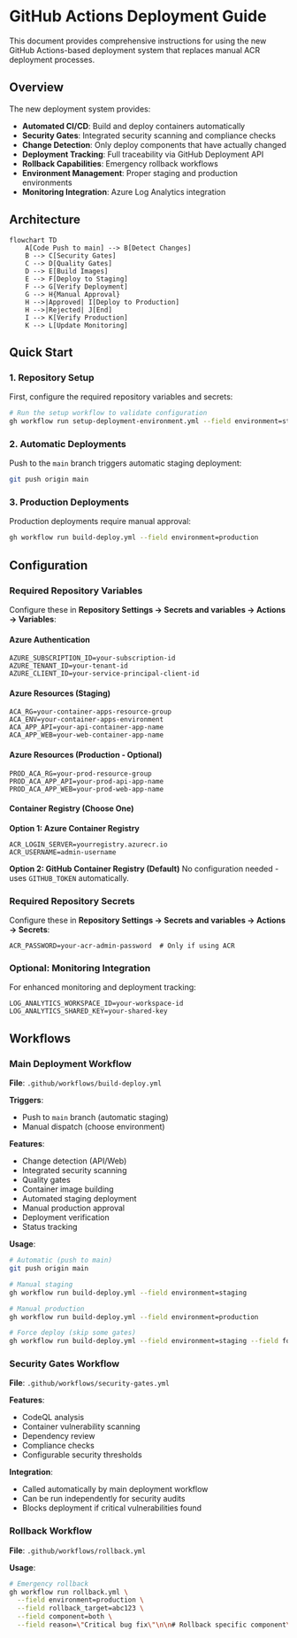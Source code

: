 # GitHub Actions Deployment Guide

This document provides comprehensive instructions for using the new GitHub Actions-based deployment system that replaces manual ACR deployment processes.

## Overview

The new deployment system provides:
- **Automated CI/CD**: Build and deploy containers automatically
- **Security Gates**: Integrated security scanning and compliance checks  
- **Change Detection**: Only deploy components that have actually changed
- **Deployment Tracking**: Full traceability via GitHub Deployment API
- **Rollback Capabilities**: Emergency rollback workflows
- **Environment Management**: Proper staging and production environments
- **Monitoring Integration**: Azure Log Analytics integration

## Architecture

```mermaid
flowchart TD
    A[Code Push to main] --> B[Detect Changes]
    B --> C[Security Gates]
    C --> D[Quality Gates]
    D --> E[Build Images]
    E --> F[Deploy to Staging]
    F --> G[Verify Deployment]
    G --> H{Manual Approval}
    H -->|Approved| I[Deploy to Production]
    H -->|Rejected| J[End]
    I --> K[Verify Production]
    K --> L[Update Monitoring]
```

## Quick Start

### 1. Repository Setup

First, configure the required repository variables and secrets:

```bash
# Run the setup workflow to validate configuration
gh workflow run setup-deployment-environment.yml --field environment=staging
```

### 2. Automatic Deployments

Push to the `main` branch triggers automatic staging deployment:

```bash
git push origin main
```

### 3. Production Deployments

Production deployments require manual approval:

```bash
gh workflow run build-deploy.yml --field environment=production
```

## Configuration

### Required Repository Variables

Configure these in **Repository Settings → Secrets and variables → Actions → Variables**:

#### Azure Authentication
```
AZURE_SUBSCRIPTION_ID=your-subscription-id
AZURE_TENANT_ID=your-tenant-id
AZURE_CLIENT_ID=your-service-principal-client-id
```

#### Azure Resources (Staging)
```
ACA_RG=your-container-apps-resource-group
ACA_ENV=your-container-apps-environment
ACA_APP_API=your-api-container-app-name
ACA_APP_WEB=your-web-container-app-name
```

#### Azure Resources (Production - Optional)
```
PROD_ACA_RG=your-prod-resource-group
PROD_ACA_APP_API=your-prod-api-app-name
PROD_ACA_APP_WEB=your-prod-web-app-name
```

#### Container Registry (Choose One)

**Option 1: Azure Container Registry**
```
ACR_LOGIN_SERVER=yourregistry.azurecr.io
ACR_USERNAME=admin-username
```

**Option 2: GitHub Container Registry (Default)**
No configuration needed - uses `GITHUB_TOKEN` automatically.

### Required Repository Secrets

Configure these in **Repository Settings → Secrets and variables → Actions → Secrets**:

```
ACR_PASSWORD=your-acr-admin-password  # Only if using ACR
```

### Optional: Monitoring Integration

For enhanced monitoring and deployment tracking:

```
LOG_ANALYTICS_WORKSPACE_ID=your-workspace-id
LOG_ANALYTICS_SHARED_KEY=your-shared-key
```

## Workflows

### Main Deployment Workflow

**File**: `.github/workflows/build-deploy.yml`

**Triggers**:
- Push to `main` branch (automatic staging)
- Manual dispatch (choose environment)

**Features**:
- Change detection (API/Web)
- Integrated security scanning
- Quality gates
- Container image building
- Automated staging deployment
- Manual production approval
- Deployment verification
- Status tracking

**Usage**:
```bash
# Automatic (push to main)
git push origin main

# Manual staging
gh workflow run build-deploy.yml --field environment=staging

# Manual production  
gh workflow run build-deploy.yml --field environment=production

# Force deploy (skip some gates)
gh workflow run build-deploy.yml --field environment=staging --field force_deploy=true
```

### Security Gates Workflow

**File**: `.github/workflows/security-gates.yml`

**Features**:
- CodeQL analysis
- Container vulnerability scanning  
- Dependency review
- Compliance checks
- Configurable security thresholds

**Integration**:
- Called automatically by main deployment workflow
- Can be run independently for security audits
- Blocks deployment if critical vulnerabilities found

### Rollback Workflow

**File**: `.github/workflows/rollback.yml`

**Usage**:
```bash
# Emergency rollback
gh workflow run rollback.yml \
  --field environment=production \
  --field rollback_target=abc123 \
  --field component=both \
  --field reason=\"Critical bug fix\"\n\n# Rollback specific component\ngh workflow run rollback.yml \\\n  --field environment=staging \\\n  --field rollback_target=def456 \\\n  --field component=api \\\n  --field reason=\"API performance issue\"\n```\n\n### Environment Setup Workflow\n\n**File**: `.github/workflows/setup-deployment-environment.yml`\n\n**Purpose**: Validate configuration and setup deployment environments\n\n**Usage**:\n```bash\n# Validate staging setup\ngh workflow run setup-deployment-environment.yml --field environment=staging\n\n# Validate production setup\ngh workflow run setup-deployment-environment.yml --field environment=production\n\n# Reset environment configuration\ngh workflow run setup-deployment-environment.yml \\\n  --field environment=staging \\\n  --field reset_config=true\n```\n\n## Deployment Process\n\n### Staging Deployment\n\n1. **Automatic Trigger**: Push to `main` branch\n2. **Change Detection**: Identifies modified components\n3. **Security Scanning**: Runs comprehensive security checks\n4. **Quality Gates**: Validates code quality and builds\n5. **Image Building**: Builds only changed components\n6. **Deployment**: Updates Azure Container Apps\n7. **Verification**: Runs health checks and validation\n8. **Status Update**: Updates GitHub deployment status\n\n### Production Deployment\n\n1. **Manual Trigger**: Requires explicit workflow dispatch\n2. **Production Gates**: Additional validation for production readiness\n3. **Approval Required**: Manual approval gate (configurable)\n4. **Deployment Tracking**: Creates GitHub deployment record\n5. **Blue-Green Strategy**: Safe production deployment\n6. **Health Monitoring**: Comprehensive post-deployment validation\n7. **Rollback Ready**: Automatic rollback preparation\n\n## Security Features\n\n### Security Scanning\n\n- **Code Analysis**: CodeQL for Python and TypeScript\n- **Dependency Scanning**: npm audit and Python security checks\n- **Container Scanning**: Trivy vulnerability scanning\n- **Secrets Detection**: Automated secrets scanning\n- **Compliance Checks**: Security configuration validation\n\n### Security Thresholds\n\nConfigurable in `.github/workflows/security-gates.yml`:\n\n```yaml\nenv:\n  SECURITY_FAIL_ON_HIGH: false      # Set to true for stricter gates\n  SECURITY_FAIL_ON_CRITICAL: true   # Always fail on critical vulnerabilities\n```\n\n### Authentication Security\n\n- **Managed Identity**: Uses Azure managed identities for container apps\n- **OIDC Authentication**: GitHub OIDC for Azure authentication\n- **Minimal Permissions**: Least-privilege access patterns\n- **Secret Management**: Proper separation of secrets and variables\n\n## Monitoring and Observability\n\n### Deployment Tracking\n\n- **GitHub Deployments API**: Full deployment history\n- **Status Updates**: Real-time deployment status\n- **Environment URLs**: Direct links to deployed applications\n- **Rollback History**: Complete rollback audit trail\n\n### Azure Log Analytics Integration\n\n```bash\n# View deployment metrics\naz monitor log-analytics query \\\n  --workspace \"your-workspace\" \\\n  --analytics-query \"DeploymentVerification_CL | where TimeGenerated > ago(24h)\"\n```\n\n### Health Monitoring\n\n- **Automatic Health Checks**: Post-deployment validation\n- **Performance Monitoring**: Response time validation\n- **Availability Monitoring**: Service uptime verification\n- **Error Rate Monitoring**: Application error tracking\n\n## Troubleshooting\n\n### Common Issues\n\n#### Authentication Failures\n\n```bash\n# Verify Azure authentication\naz account show\n\n# Check service principal permissions\naz role assignment list --assignee $AZURE_CLIENT_ID\n\n# Validate OIDC configuration\ngh workflow run setup-deployment-environment.yml --field environment=staging\n```\n\n#### Container Registry Issues\n\n```bash\n# Test ACR access\ndocker login $ACR_LOGIN_SERVER\n\n# Test GHCR access  \necho $GITHUB_TOKEN | docker login ghcr.io -u $GITHUB_ACTOR --password-stdin\n\n# Verify managed identity can pull images\naz role assignment list --scope /subscriptions/$SUBSCRIPTION_ID/resourceGroups/$RG_NAME\n```\n\n#### Deployment Failures\n\n```bash\n# Check container app logs\naz containerapp logs show --name $ACA_APP_API --resource-group $ACA_RG\n\n# Verify deployment status\naz containerapp revision list --name $ACA_APP_API --resource-group $ACA_RG\n\n# Run verification manually\n./scripts/verify_live.sh --staging\n```\n\n### Debug Mode\n\nEnable debug logging by setting repository variable:\n```\nDEBUG_MODE=true\n```\n\n### Support Bundle\n\nGenerate comprehensive diagnostics:\n```bash\n./scripts/support_bundle.sh\n```\n\n## Migration from Manual ACR Deployment\n\n### Step 1: Validate Current Setup\n\n```bash\n# Check current infrastructure\ncd infra\nterraform output\n\n# Verify current deployments\naz containerapp list --resource-group $ACA_RG --output table\n```\n\n### Step 2: Configure GitHub Actions\n\n1. Set up repository variables (see Configuration section)\n2. Run environment setup workflow\n3. Test with staging deployment\n\n### Step 3: Transition Process\n\n```bash\n# 1. Test new workflow with staging\ngh workflow run build-deploy.yml --field environment=staging\n\n# 2. Verify deployment\n./scripts/verify_live.sh --staging\n\n# 3. Compare with manual deployment\n# (Compare URLs, functionality, performance)\n\n# 4. Switch to production when ready\ngh workflow run build-deploy.yml --field environment=production\n```\n\n### Step 4: Deprecate Manual Processes\n\n1. Update team documentation\n2. Remove manual deployment scripts\n3. Archive old deployment processes\n4. Train team on new workflows\n\n## Best Practices\n\n### Development Workflow\n\n```bash\n# 1. Feature development\ngit checkout -b feature/new-feature\n# ... make changes ...\ngit push origin feature/new-feature\n\n# 2. Create pull request\ngh pr create --title \"Add new feature\" --body \"Description\"\n\n# 3. Merge after approval (triggers staging deployment)\ngh pr merge --squash\n\n# 4. Verify staging\ngh workflow list --limit 1  # Check latest run\n\n# 5. Deploy to production when ready\ngh workflow run build-deploy.yml --field environment=production\n```\n\n### Security Best Practices\n\n1. **Regular Security Scans**: Schedule weekly security scans\n2. **Dependency Updates**: Keep dependencies current\n3. **Secrets Rotation**: Rotate service principal secrets regularly\n4. **Access Review**: Regularly review GitHub environment access\n5. **Audit Logs**: Monitor deployment audit logs\n\n### Operational Best Practices\n\n1. **Change Management**: Use pull requests for all changes\n2. **Testing**: Validate in staging before production\n3. **Monitoring**: Set up alerts for deployment failures\n4. **Documentation**: Keep runbooks updated\n5. **Incident Response**: Have rollback procedures ready\n\n## Advanced Configuration\n\n### Custom Security Rules\n\nCreate `.github/codeql/custom-queries.ql` for additional security rules.\n\n### Environment-Specific Variables\n\n```bash\n# Staging-specific variables\nSTAGING_API_TIMEOUT=30\nSTAGING_LOG_LEVEL=DEBUG\n\n# Production-specific variables  \nPROD_API_TIMEOUT=10\nPROD_LOG_LEVEL=INFO\n```\n\n### Custom Verification Steps\n\nExtend `scripts/verify_live.sh` with application-specific health checks.\n\n### Notification Integration\n\n```yaml\n# Add to workflow for Slack notifications\n- name: Notify deployment\n  if: always()\n  uses: 8398a7/action-slack@v3\n  with:\n    status: ${{ job.status }}\n    webhook_url: ${{ secrets.SLACK_WEBHOOK_URL }}\n```\n\n## Support and Resources\n\n### Documentation Links\n\n- [GitHub Actions Documentation](https://docs.github.com/en/actions)\n- [Azure Container Apps Documentation](https://docs.microsoft.com/en-us/azure/container-apps/)\n- [Azure OIDC Documentation](https://docs.microsoft.com/en-us/azure/developer/github/connect-from-azure)\n\n### Getting Help\n\n1. **GitHub Issues**: Create issue with `deployment` label\n2. **Team Docs**: Check internal team documentation\n3. **Runbooks**: Follow incident response runbooks\n4. **Support Bundle**: Generate diagnostics for support requests\n\n### Status Dashboard\n\n- **GitHub Actions**: Repository Actions tab\n- **Azure Portal**: Container Apps resource monitoring\n- **Log Analytics**: Deployment metrics dashboard\n\nThis deployment system provides enterprise-grade CI/CD capabilities with security, reliability, and observability built-in. The automated processes reduce manual errors while providing full traceability and rollback capabilities for production deployments."